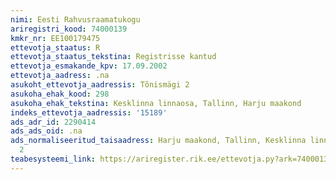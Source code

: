 ```yaml
---
nimi: Eesti Rahvusraamatukogu
ariregistri_kood: 74000139
kmkr_nr: EE100179475
ettevotja_staatus: R
ettevotja_staatus_tekstina: Registrisse kantud
ettevotja_esmakande_kpv: 17.09.2002
ettevotja_aadress: .na
asukoht_ettevotja_aadressis: Tõnismägi 2
asukoha_ehak_kood: 298
asukoha_ehak_tekstina: Kesklinna linnaosa, Tallinn, Harju maakond
indeks_ettevotja_aadressis: '15189'
ads_adr_id: 2290414
ads_ads_oid: .na
ads_normaliseeritud_taisaadress: Harju maakond, Tallinn, Kesklinna linnaosa, Tõnismägi
  2
teabesysteemi_link: https://ariregister.rik.ee/ettevotja.py?ark=74000139&ref=rekvisiidid
---
```

